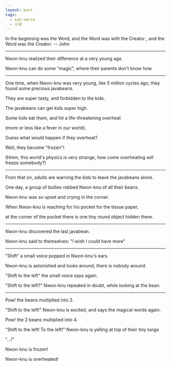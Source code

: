 ```yaml
---
layout: post
tags:
  - ian-verse
  - 小说
---
```


In the beginning was the Word, and the Word was with the Creator , and the Word was the Creator. -- John

---

Nwon-knu realized their difference at a very young age.

Nwon-knu can do some "magic", where their parents don't know how.

---

One time, when Nwon-knu was very young, like 5 million cycles ago, they found some precious javabeans.

They are super tasty, and forbidden to the kids.

The javabeans can get kids super high.

Some kids eat them, and hit a life-threatening overheat

(more or less like a fever in our world).

Guess what would happen if they overheat?

Well, they become "frozen"!

(Hmm, this world's physics is very strange, how come overheating will freeze somebody?)

---

From that on, adults are warning the kids to leave the javabeans alone.

One day, a group of bullies robbed Nwon-knu of all their beans.

Nwon-knu was so upset and crying in the corner.

When Nwon-knu is reaching for his pocket for the tissue paper,

at the corner of the pocket there is one tiny round object hidden there.

---

Nwon-knu discovered the last javabean.

Nwon-knu said to themselves: "I wish I could have more"

---

"Shift" a small voice popped in Nwon-knu's ears.

​​Nwon-knu is astonished and looks around, there is nobody around.

"Shift to the left" the small voice says again.

"Shift to the left?" Nwon-knu repeated in doubt, while looking at the bean.

---

Pow! the beans multiplied into 2.

"Shift to the left!" Nwon-knu is excited, and says the magical words again.

Pow! the 2 beans multiplied into 4.

"Shift to the left! To the left!" Nwon-knu is yelling at top of their tiny lungs

"...!" 

Nwon-knu is frozen!

Nwon-knu is overheated!
